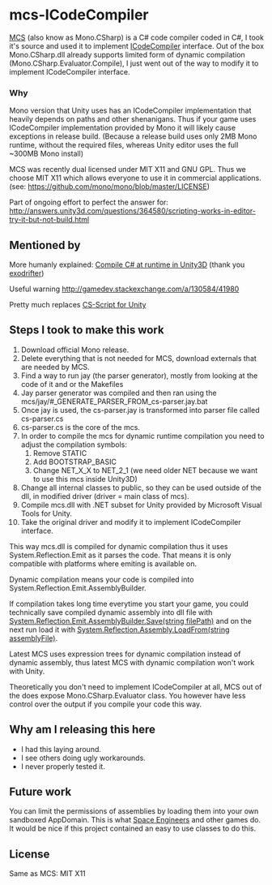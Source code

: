 # mcs-ICodeCompiler

[MCS](http://www.mono-project.com/docs/about-mono/languages/csharp/) (also know as Mono.CSharp) is a C# code compiler coded in C#, I took it's source and used it to implement [ICodeCompiler](https://msdn.microsoft.com/en-us/library/system.codedom.compiler.icodecompiler(v=vs.110).aspx) interface. Out of the box Mono.CSharp.dll already supports limited form of dynamic compilation (Mono.CSharp.Evaluator.Compile), I just went out of the way to modify it to implement ICodeCompiler interface.

### Why
Mono version that Unity uses has an ICodeCompiler implementation that heavily depends on paths and other shenanigans. Thus if your game uses ICodeCompiler implementation provided by Mono it will likely cause exceptions in release build. (Because a release build uses only 2MB Mono runtime, without the required files, whereas Unity editor uses the full ~300MB Mono install)

MCS was recently dual licensed under MIT X11 and GNU GPL. Thus we choose MIT X11 which allows everyone to use it in commercial applications. (see: https://github.com/mono/mono/blob/master/LICENSE)

Part of ongoing effort to perfect the answer for: http://answers.unity3d.com/questions/364580/scripting-works-in-editor-try-it-but-not-build.html

## Mentioned by

More humanly explained: [Compile C# at runtime in Unity3D](http://www.arcturuscollective.com/archives/22) (thank you [exodrifter](https://github.com/exodrifter))

Useful warning http://gamedev.stackexchange.com/a/130584/41980

Pretty much replaces [CS-Script for Unity](https://www.assetstore.unity3d.com/en/#!/content/23510)

## Steps I took to make this work

1. Download official Mono release.
1. Delete everything that is not needed for MCS, download externals that are needed by MCS.
1. Find a way to run jay (the parser generator), mostly from looking at the code of it and or the Makefiles
1. Jay parser generator was compiled and then ran using the mcs/jay/#_GENERATE_PARSER_FROM_cs-parser.jay.bat
1. Once jay is used, the cs-parser.jay is transformed into parser file called cs-parser.cs
1. cs-parser.cs is the core of the mcs.
1. In order to compile the mcs for dynamic runtime compilation you need to adjust the compilation symbols:
	1. Remove STATIC
	1. Add BOOTSTRAP_BASIC
	1. Change NET_X_X to NET_2_1 (we need older NET because we want to use this mcs inside Unity3D)
1. Change all internal classes to public, so they can be used outside of the dll, in modified driver (driver = main class of mcs).
1. Compile mcs.dll with .NET subset for Unity provided by Microsoft Visual Tools for Unity.
1. Take the original driver and modify it to implement ICodeCompiler interface.

This way mcs.dll is compiled for dynamic compilation thus it uses System.Reflection.Emit as it parses the code. That means it is only compatible with platforms where emiting is available on.

Dynamic compilation means your code is compiled into System.Reflection.Emit.AssemblyBuilder.

If compilation takes long time everytime you start your game, you could technically save compiled dynamic assembly into dll file with [System.Reflection.Emit.AssemblyBuilder.Save(string filePath)](https://msdn.microsoft.com/en-us/library/8zwdfdeh(v=vs.110).aspx) and on the next run load it with [System.Reflection.Assembly.LoadFrom(string assemblyFile)](https://msdn.microsoft.com/en-us/library/1009fa28(v=vs.110).aspx).

Latest MCS uses expression trees for dynamic compilation instead of dynamic assembly, thus latest MCS with dynamic compilation won't work with Unity.

Theoretically you don't need to implement ICodeCompiler at all, MCS out of the does expose Mono.CSharp.Evaluator class. You however have less control over the output if you compile your code this way.

## Why am I releasing this here
* I had this laying around.
* I see others doing ugly workarounds. 
* I never properly tested it.

## Future work
You can limit the permissions of assemblies by loading them into your own sandboxed AppDomain. This is what [Space Engineers](https://github.com/KeenSoftwareHouse/SpaceEngineers/) and other games do. It would be nice if this project contained an easy to use classes to do this.

## License
Same as MCS: MIT X11
